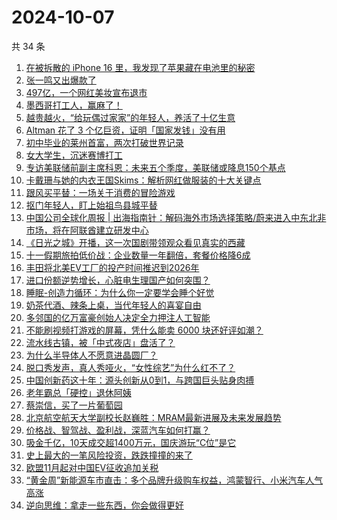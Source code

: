 # 2024-10-07

共 34 条

<!-- BEGIN 36KR -->
<!-- 最后更新时间 2024-10-07 11:07:22 +0800 -->
1. [在被拆散的 iPhone 16 里，我发现了苹果藏在电池里的秘密](https://36kr.com/p/2978984660832261)
1. [张一鸣又出爆款了](https://36kr.com/p/2980694371618821)
1. [497亿，一个网红美妆宣布退市](https://36kr.com/p/2980421683646467)
1. [墨西哥打工人，赢麻了！](https://36kr.com/p/2977634664910851)
1. [越贵越火，“给玩偶过家家”的年轻人，养活了十亿生意](https://36kr.com/p/2980531011670273)
1. [Altman 花了 3 个亿巨资，证明「国家发钱」没有用](https://36kr.com/p/2979090236002560)
1. [初中毕业的莱州首富，两次打破世界记录](https://36kr.com/p/2979084992663556)
1. [女大学生，沉迷赛博打工](https://36kr.com/p/2978985759428609)
1. [专访美联储前副主席科恩：未来五个季度，美联储或降息150个基点](https://36kr.com/p/2979187434000640)
1. [卡戴珊与她的内衣王国Skims：解析网红做服装的十大关键点](https://36kr.com/p/2978997512904578)
1. [跟风买平替：一场关于消费的冒险游戏](https://36kr.com/p/2978964020452996)
1. [抠门年轻人，盯上始祖鸟县城平替](https://36kr.com/p/2980630435991809)
1. [中国公司全球化周报 | 出海指南针：解码海外市场选择策略/蔚来进入中东北非市场，将在阿联酋建立研发中心](https://36kr.com/p/2979536074395905)
1. [《日光之城》开播，这一次国剧带领观众看见真实的西藏](https://36kr.com/p/2979011605123337)
1. [十一假期旅拍低价战：企业数量一年翻倍，套餐价格降6成](https://36kr.com/p/2979101589082117)
1. [丰田将北美EV工厂的投产时间推迟到2026年](https://36kr.com/p/2977926084776199)
1. [进口份额逆势增长，心脏电生理国产如何突围？](https://36kr.com/p/2978859562979337)
1. [睡眠-创造力循环：为什么你一定要学会睡个好觉](https://36kr.com/p/2969623381856517)
1. [奶茶代酒、辣条上桌，当代年轻人的喜宴自由](https://36kr.com/p/2980777317044233)
1. [多邻国的亿万富豪创始人决定全力押注人工智能](https://36kr.com/p/2980728517775360)
1. [不能刷视频打游戏的屏幕，凭什么能卖 6000 块还好评如潮？](https://36kr.com/p/2980868240806151)
1. [流水线古镇，被「中式夜店」盘活了？](https://36kr.com/p/2980799320969221)
1. [为什么半导体人不愿意进晶圆厂？](https://36kr.com/p/2980512663752969)
1. [脱口秀发声，真人秀哑火，“女性综艺”为什么红不了？](https://36kr.com/p/2981081594220806)
1. [中国创新药这十年：源头创新从0到1，与跨国巨头贴身肉搏](https://36kr.com/p/2979101664907269)
1. [老年霸总「硬控」退休阿姨](https://36kr.com/p/2980292656582921)
1. [蔡崇信，买了一片葡萄园](https://36kr.com/p/2979293767880704)
1. [北京航空航天大学副校长赵巍胜：MRAM最新进展及未来发展趋势](https://36kr.com/p/2979118653345798)
1. [价格战、智驾战、盈利战，深蓝汽车如何打赢？](https://36kr.com/p/2979149835145481)
1. [吸金千亿，10天成交超1400万元，国庆游玩“C位”是它](https://36kr.com/p/2979623494455303)
1. [史上最大的一笔风险投资，跌跌撞撞的来了](https://36kr.com/p/2979325535424772)
1. [欧盟11月起对中国EV征收追加关税](https://36kr.com/p/2979323763904519)
1. [“黄金周”新能源车市直击：多个品牌升级购车权益，鸿蒙智行、小米汽车人气高涨](https://36kr.com/p/2979345784525056)
1. [逆向思维：拿走一些东西，你会做得更好](https://36kr.com/p/2969575306236162)
<!-- END 36KR -->